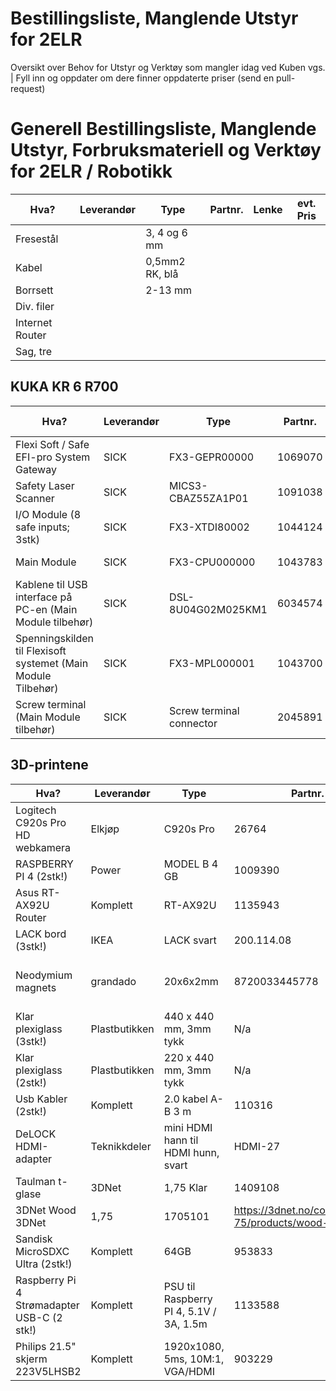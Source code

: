 # Bestillingsliste, Manglende Utstyr for 2ELR
Oversikt over Behov for Utstyr og Verktøy som mangler idag ved Kuben vgs.
|
Fyll inn og oppdater om dere finner oppdaterte priser (send en pull-request)

# Generell Bestillingsliste, Manglende Utstyr, Forbruksmateriell og Verktøy for 2ELR / Robotikk 
| Hva? | Leverandør | Type | Partnr. | Lenke | evt. Pris |
| --- | --- | --- | --- | --- | --- |
| Fresestål |  | 3, 4 og 6 mm |  |  |  |
| Kabel |  | 0,5mm2 RK, blå |  |  |  |
| Borrsett |  | 2-13 mm |  |  |  |
| Div. filer |  |  |  |  |  |
| Internet Router |  |  |  |  |  |
| Sag, tre |  |  |  |  |  |

## KUKA KR 6 R700

| Hva? | Leverandør | Type | Partnr. | Lenke | evt. Pris |
| --- | --- | --- | --- | --- | --- |
| Flexi Soft / Safe EFI-pro System Gateway | SICK | FX3-GEPR00000 | 1069070 | https://www.sick.com/no/en/safety-systems-and-solutions/safety-systems/safe-efi-pro-system/fx3-gepr00000/p/p592553?ff_data=JmZmX2lkPXA1OTI1NTMmZmZfbWFzdGVySWQ9cDU5MjU1MyZmZl90aXRsZT1GWDMtR0VQUjAwMDAwJmZmX3F1ZXJ5PSZmZl9wb3M9MiZmZl9vcmlnUG9zPTImZmZfcGFnZT0xJmZmX3BhZ2VTaXplPTI0JmZmX29yaWdQYWdlU2l6ZT0yNCZmZl9zaW1pPTk1LjA= |  |
| Safety Laser Scanner | SICK | MICS3-CBAZ55ZA1P01 | 1091038 | https://www.sick.com/no/en/safety-systems-and-solutions/safety-systems/safe-efi-pro-system/mics3-cbaz55za1p01/p/p586545?ff_data=JmZmX2lkPXA1ODY1NDUmZmZfbWFzdGVySWQ9cDU4NjU0NSZmZl90aXRsZT1NSUNTMy1DQkFaNTVaQTFQMDEmZmZfcXVlcnk9JmZmX3Bvcz0zJmZmX29yaWdQb3M9MyZmZl9wYWdlPTEmZmZfcGFnZVNpemU9MjQmZmZfb3JpZ1BhZ2VTaXplPTI0JmZmX3NpbWk9OTQuMA== |  |
| I/O Module (8 safe inputs; 3stk) | SICK | FX3-XTDI80002 | 1044124 | https://www.sick.com/no/en/safety-systems-and-solutions/safety-systems/safe-efi-pro-system/fx3-gepr00000/p/p592553?ff_data=JmZmX2lkPXA1OTI1NTMmZmZfbWFzdGVySWQ9cDU5MjU1MyZmZl90aXRsZT1GWDMtR0VQUjAwMDAwJmZmX3F1ZXJ5PSZmZl9wb3M9MiZmZl9vcmlnUG9zPTImZmZfcGFnZT0xJmZmX3BhZ2VTaXplPTI0JmZmX29yaWdQYWdlU2l6ZT0yNCZmZl9zaW1pPTk1LjA= |  |
| Main Module | SICK | FX3-CPU000000 | 1043783 | https://www.sick.com/no/en/safety-systems-and-solutions/safety-systems/safe-efi-pro-system/fx3-cpu000000/p/p80477?ff_data=JmZmX2lkPXA4MDQ3NyZmZl9tYXN0ZXJJZD1wODA0NzcmZmZfdGl0bGU9RlgzLUNQVTAwMDAwMCZmZl9xdWVyeT0mZmZfcG9zPTEmZmZfb3JpZ1Bvcz0xJmZmX3BhZ2U9MSZmZl9wYWdlU2l6ZT0yNCZmZl9vcmlnUGFnZVNpemU9MjQmZmZfc2ltaT05Ny4w |  |
| Kablene til USB interface på PC-en (Main Module tilbehør) | SICK | DSL-8U04G02M025KM1 | 6034574 | https://www.sick.com/no/en/dsl-8u04g02m025km1/p/p314713 |  |
| Spenningskilden til Flexisoft systemet (Main Module Tilbehør) | SICK | FX3-MPL000001 | 1043700 | https://www.sick.com/no/en/fx3-mpl000001/p/p315316 |  |
| Screw terminal (Main Module tilbehør) | SICK | Screw terminal connector | 2045891 | https://www.sick.com/no/en/screw-terminal-connector/p/p314610 |  |

## 3D-printene                                                                                                                                                                                                                                                            
| Hva? | Leverandør | Type | Partnr. | Lenke | evt. Pris |
| --- | --- | --- | --- | --- | --- |
| Logitech C920s Pro HD webkamera | Elkjøp | C920s Pro | 26764 | https://www.elkjop.no/product/foto-og-video/webkamera/26764/logitech-c920s-pro-hd-webkamera?scid=Pricecomparison2989_5_False&utm_id=Pricecomparison2989_5_False | 749kr |
| RASPBERRY PI 4 (2stk!) | Power | MODEL B 4 GB | 1009390 | https://www.power.no/data-og-tilbehoer/datakomponenter/hovedkort/raspberry-pi-4-model-b-4-gb/p-1009390/ | 599kr |
| Asus RT-AX92U Router | Komplett | RT-AX92U | 1135943 | https://www.komplett.no/product/1135943/datautstyr/nettverk/routere/asus-rt-ax92u-router# | 2489kr |
| LACK bord (3stk!) | IKEA | LACK svart | 200.114.08 | https://www.ikea.com/no/no/p/lack-bord-svart-20011408/ | 79kr-stk |
| Neodymium magnets | grandado | 20x6x2mm | 8720033445778 | https://no.grandado.com/products/20pcs-lot-f-20x6x2mm-n35-strong-square-ndfeb-sjeldne-earth-magnet-20-6-2mm-neodym-magneter-20mm-x-6mm-x-2mm?variant=18757914918969&currency=NOK&gclid=Cj0KCQiA0NfvBRCVARIsAO4930kWzJdT0frpfEz6-0tvENqq5ubRIXN74PM3QsgXsj8RSARMe80V-ywaAo5OEALw_wcB  | 137kr |
| Klar plexiglass (3stk!) | Plastbutikken | 440 x 440 mm, 3mm tykk | N/a | https://www.plastbutikken.no/shop/klar-plexiglass-27113p.html | 627,94kr-stk |
| Klar plexiglass (2stk!) | Plastbutikken | 220 x 440 mm, 3mm tykk  | N/a | https://www.plastbutikken.no/shop/klar-plexiglass-27113p.html | 627,94-stk |
| Usb Kabler (2stk!) | Komplett | 2.0 kabel A-B 3 m | 110316 | https://www.komplett.no/product/110316/datautstyr/pc-tilbehoer/kabler/usb-kabler/usb-20-kabel-a-b-3-m# | 119kr |
| DeLOCK HDMI-adapter | Teknikkdeler | mini HDMI hann til HDMI hunn, svart | HDMI-27 | https://www.teknikkdeler.no/delock-hdmi-adapter-mini-hdmi-hann-til-hdmi-hunn-svart?gclid=Cj0KCQiA0NfvBRCVARIsAO4930kUyQPdcWFXZryvaWNB7WTMGAOUApL9d26wWHXKkOhekT8iL6FS8eIaAnd2EALw_wcB   | 55kr |                                                                                                                      
| Taulman t-glase | 3DNet | 1,75 Klar | 1409108 | https://3dnet.no/collections/1-75/products/taulman-t-glase?variant=13747367299|495kr |
| 3DNet Wood  3DNet | 1,75 | 1705101 | https://3dnet.no/collections/1-75/products/wood-1-75 | 349kr |
| Sandisk MicroSDXC Ultra (2stk!) | Komplett | 64GB | 953833 | https://www.komplett.no/product/953833/foto-video/minnekort-til-foto-video/sandisk-microsdxc-ultra-64gb | 135kr |
| Raspberry Pi 4 Strømadapter USB-C (2 stk!) | Komplett | PSU til Raspberry PI 4, 5.1V / 3A, 1.5m |  1133588 | https://www.komplett.no/product/1133588/datautstyr/pc-komponenter/hovedkort/tilbehoer/raspberry-pi-4-stroemadapter-usb-c | 199kr per stk. |
| Philips 21.5" skjerm 223V5LHSB2 | Komplett | 1920x1080, 5ms, 10M:1, VGA/HDMI |  903229 | https://www.komplett.no/product/903229/datautstyr/skjermer/skjermer/philips-215-skjerm-223v5lhsb2 | 999kr |
